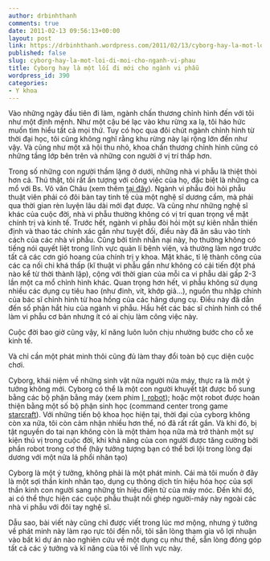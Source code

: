 ```yaml
---
author: drbinhthanh
comments: true
date: 2011-02-13 09:56:13+00:00
layout: post
link: https://drbinhthanh.wordpress.com/2011/02/13/cyborg-hay-la-mot-loi-di-moi-cho-nganh-vi-phau/
published: false
slug: cyborg-hay-la-mot-loi-di-moi-cho-nganh-vi-phau
title: Cyborg hay là một lối đi mới cho ngành vi phẫu
wordpress_id: 390
categories:
- Y khoa
---
```


Vào những ngày đầu tiên đi làm, ngành chấn thương chỉnh hình đến với tôi như một định mệnh. Như một cậu bé lạc vào khu rừng xa lạ, tôi háo hức muốn tìm hiểu tất cả mọi thứ. Tuy có học qua đôi chút ngành chỉnh hình từ thời đại học, tôi cũng không nghĩ rằng khu rừng này lại rộng lớn đến như vậy. Và cũng như một xã hội thu nhỏ, khoa chấn thương chỉnh hình cũng có những tầng lớp bên trên và những con người ở vị trí thấp hơn.




Trong số những con người thầm lặng ở dưới, những nhà vi phẫu là thiệt thòi hơn cả. Thú thật, tôi rất ấn tượng với công việc của họ, đặc biệt là những ca mổ với Bs. Võ văn Châu (xem thêm [tại đây](http://www.bschaumangthankinh.co.nr/)). Ngành vi phẫu đòi hỏi phẫu thuật viên phải có đôi bàn tay tinh tế của một nghệ sĩ dương cầm, mà phải qua thời gian rèn luyện lâu dài mới đạt được. Và cũng như những nghệ sĩ khác của cuộc đời, nhà vi phẫu thường không có vị trí quan trọng về mặt chính trị và kinh tế. Trước hết, ngành vi phẫu đòi hỏi một sự kiên nhẫn thiền định và thao tác chính xác gần như tuyệt đối, điều này đã ăn sâu vào tính cách của các nhà vi phẫu. Cũng bởi tính nhẫn nại này, họ thường không có tiếng nói quyết liệt trong lĩnh vực quản lí bệnh viện, và thường làm ngơ trước tất cả các cơn gió hoang của chính trị y khoa. Mặt khác, tỉ lệ thành công của các ca nối chi khá thấp (kĩ thuật vi phẫu gần như không có cải tiến đột phá nào kể từ thời thành lập), cộng với thời gian của mỗi ca vi phẫu dài gấp 2-3 lần một ca mổ chỉnh hình khác. Quan trọng hơn hết, vi phẫu không sử dụng nhiều các dụng cụ tiêu hao (như đinh, vít, khớp giả…), nguồn thu nhập chính của bác sĩ chỉnh hình từ hoa hồng của các hãng dụng cụ. Điều này đã dẫn đến số phận hắt hiu của ngành vi phẫu. Hầu hết các bác sĩ chỉnh hình có thể làm vi phẫu cơ bản nhưng ít có ai chịu làm công việc này.




Cuộc đời bao giờ cũng vậy, kĩ năng luôn luôn chịu nhường bước cho cỗ xe kinh tế.




Và chỉ cần một phát minh thôi cũng đủ làm thay đổi toàn bộ cục diện cuộc chơi.




Cyborg, khái niệm về những sinh vật nửa người nửa máy, thực ra là một ý tưởng không mới. Cyborg có thể là một con người khuyết tật được bổ sung bằng các bộ phận bằng máy (xem phim [I, robot](http://www.imdb.com/title/tt0343818/)); hoặc một robot được hoàn thiện bằng một số bộ phận sinh học (command center trong game [starcraft](http://en.wikipedia.org/wiki/StarCraft)). Với những tiến bộ khoa học hiện tại, thời đại của cyborg không còn xa nữa, tôi còn cảm nhận nhiều hơn thể, nó đã rất rất gần. Và khi đó, bị tật nguyền do tai nạn không còn là một thảm họa nữa mà trở thành một sự kiện thú vị trong cuộc đời, khi khả năng của con người được tăng cường bởi phần robot trong cơ thể (hãy tưởng tượng bạn có thể bơi lội trong lòng đại dương với một nửa lá phổi nhân tạo)




Cyborg là một ý tưởng, không phải là một phát minh. Cái mà tôi muốn ở đây là một sợi thần kinh nhân tạo, dụng cụ thông dịch tín hiệu hóa học của sợi thần kinh con người sang những tín hiệu điện tử của máy móc. Đến khi đó, ai có thể thực hiện các cuộc phẫu thuật nối ghép người-máy này ngoài các nhà vi phẫu với đôi tay nghệ sĩ.




Dẫu sao, bài viết này cũng chỉ được viết trong lúc mơ mộng, nhưng ý tưởng về phát minh này làm rạo rực tôi đến nỗi, tôi sẵn lòng tham gia vô lợi nhuận vào bất kì dự án nào nghiên cứu về một dụng cụ như thế, sẵn lòng đóng góp tất cả các ý tưởng và kĩ năng của tôi về lĩnh vực này.
